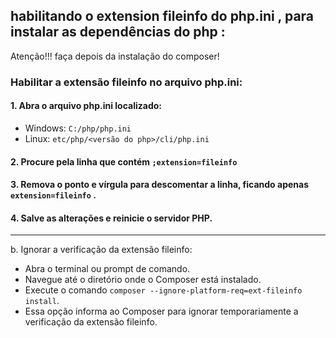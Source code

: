 ## habilitando o extension fileinfo do php.ini , para instalar as dependências do php :
Atenção!!! faça depois da instalação do composer!

### Habilitar a extensão fileinfo no arquivo php.ini:

#### 1. Abra o arquivo <b> php.ini </b> localizado:
-   Windows: `C:/php/php.ini` 
-   Linux: `etc/php/<versão do php>/cli/php.ini`
#### 2. Procure pela linha que contém `;extension=fileinfo` 
#### 3. Remova o ponto e vírgula para descomentar a linha, ficando apenas `extension=fileinfo` .
#### 4. Salve as alterações e reinicie o servidor PHP.

---
b. Ignorar a verificação da extensão fileinfo:

- Abra o terminal ou prompt de comando.
- Navegue até o diretório onde o Composer está instalado.
- Execute o comando `composer --ignore-platform-req=ext-fileinfo install`.
- Essa opção informa ao Composer para ignorar temporariamente a verificação da extensão fileinfo.
